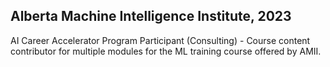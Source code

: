 ## Alberta Machine Intelligence Institute, 2023

AI Career Accelerator Program Participant (Consulting) - Course content contributor for multiple modules for the ML training course offered by AMII.
